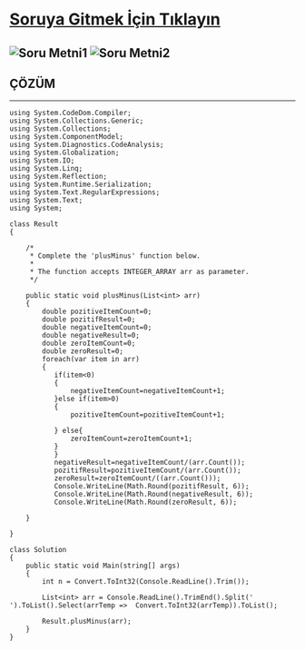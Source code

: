# [Soruya Gitmek İçin Tıklayın](https://www.hackerrank.com/challenges/plus-minus/problem)

![Soru Metni1]()
![Soru Metni2]()
---
## ÇÖZÜM
---

    using System.CodeDom.Compiler;
    using System.Collections.Generic;
    using System.Collections;
    using System.ComponentModel;
    using System.Diagnostics.CodeAnalysis;
    using System.Globalization;
    using System.IO;
    using System.Linq;
    using System.Reflection;
    using System.Runtime.Serialization;
    using System.Text.RegularExpressions;
    using System.Text;
    using System;

    class Result
    {

        /*
         * Complete the 'plusMinus' function below.
         *
         * The function accepts INTEGER_ARRAY arr as parameter.
         */

        public static void plusMinus(List<int> arr)
        {
            double pozitiveItemCount=0;
            double pozitifResult=0;
            double negativeItemCount=0;
            double negativeResult=0;
            double zeroItemCount=0;
            double zeroResult=0;
            foreach(var item in arr)
            {
               if(item<0)
               {
                   negativeItemCount=negativeItemCount+1;
               }else if(item>0)
               {
                   pozitiveItemCount=pozitiveItemCount+1;

               } else{
                   zeroItemCount=zeroItemCount+1;
               }
               }
               negativeResult=negativeItemCount/(arr.Count());
               pozitifResult=pozitiveItemCount/(arr.Count());
               zeroResult=zeroItemCount/((arr.Count()));
               Console.WriteLine(Math.Round(pozitifResult, 6));
               Console.WriteLine(Math.Round(negativeResult, 6));
               Console.WriteLine(Math.Round(zeroResult, 6));

        }

    }

    class Solution
    {
        public static void Main(string[] args)
        {
            int n = Convert.ToInt32(Console.ReadLine().Trim());

            List<int> arr = Console.ReadLine().TrimEnd().Split(' ').ToList().Select(arrTemp =>  Convert.ToInt32(arrTemp)).ToList();

            Result.plusMinus(arr);
        }
    }
